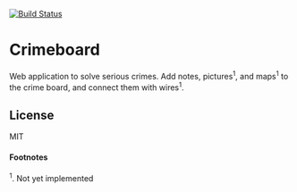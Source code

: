 [![Build Status](https://travis-ci.com/ricardovogel/crimeboard.svg?branch=dev)](https://travis-ci.com/ricardovogel/crimeboard)
# Crimeboard
Web application to solve serious crimes. Add notes, pictures<sup>1</sup>, and maps<sup>1</sup> to the crime board, and connect them with wires<sup>1</sup>.

## License 
MIT  


#### Footnotes
<sup>1</sup>. Not yet implemented
